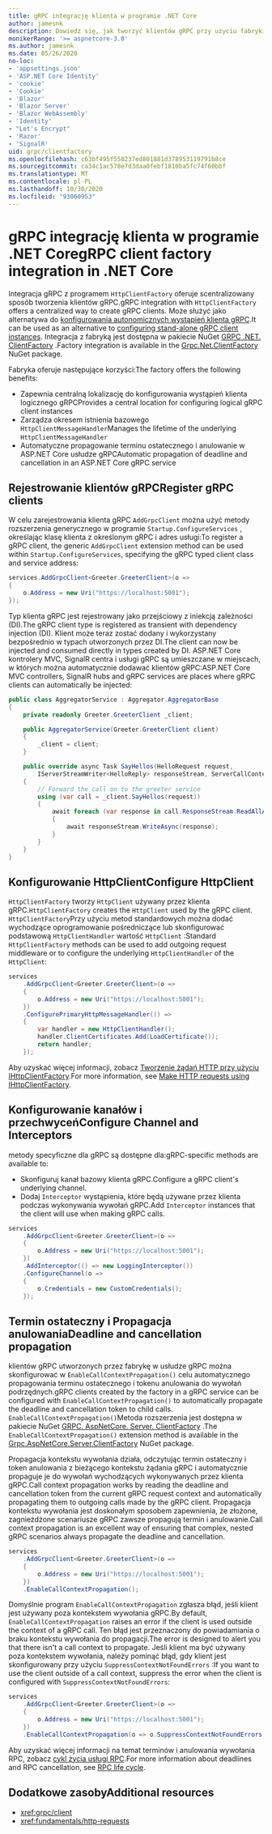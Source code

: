 ```yaml
---
title: gRPC integrację klienta w programie .NET Core
author: jamesnk
description: Dowiedz się, jak tworzyć klientów gRPC przy użyciu fabryki klienta.
monikerRange: '>= aspnetcore-3.0'
ms.author: jamesnk
ms.date: 05/26/2020
no-loc:
- 'appsettings.json'
- 'ASP.NET Core Identity'
- 'cookie'
- 'Cookie'
- 'Blazor'
- 'Blazor Server'
- 'Blazor WebAssembly'
- 'Identity'
- "Let's Encrypt"
- 'Razor'
- 'SignalR'
uid: grpc/clientfactory
ms.openlocfilehash: c63bf495f558237ed801881d378953119791b8ce
ms.sourcegitcommit: ca34c1ac578e7d3daa0febf1810ba5fc74f60bbf
ms.translationtype: MT
ms.contentlocale: pl-PL
ms.lasthandoff: 10/30/2020
ms.locfileid: "93060953"
---
```

# <a name="grpc-client-factory-integration-in-net-core"></a><span data-ttu-id="f1d20-103">gRPC integrację klienta w programie .NET Core</span><span class="sxs-lookup"><span data-stu-id="f1d20-103">gRPC client factory integration in .NET Core</span></span>

<span data-ttu-id="f1d20-104">Integracja gRPC z programem `HttpClientFactory` oferuje scentralizowany sposób tworzenia klientów gRPC.</span><span class="sxs-lookup"><span data-stu-id="f1d20-104">gRPC integration with `HttpClientFactory` offers a centralized way to create gRPC clients.</span></span> <span data-ttu-id="f1d20-105">Może służyć jako alternatywa do [konfigurowania autonomicznych wystąpień klienta gRPC](xref:grpc/client).</span><span class="sxs-lookup"><span data-stu-id="f1d20-105">It can be used as an alternative to [configuring stand-alone gRPC client instances](xref:grpc/client).</span></span> <span data-ttu-id="f1d20-106">Integracja z fabryką jest dostępna w pakiecie NuGet [GRPC .NET. ClientFactory](https://www.nuget.org/packages/Grpc.Net.ClientFactory) .</span><span class="sxs-lookup"><span data-stu-id="f1d20-106">Factory integration is available in the [Grpc.Net.ClientFactory](https://www.nuget.org/packages/Grpc.Net.ClientFactory) NuGet package.</span></span>

<span data-ttu-id="f1d20-107">Fabryka oferuje następujące korzyści:</span><span class="sxs-lookup"><span data-stu-id="f1d20-107">The factory offers the following benefits:</span></span>

* <span data-ttu-id="f1d20-108">Zapewnia centralną lokalizację do konfigurowania wystąpień klienta logicznego gRPC</span><span class="sxs-lookup"><span data-stu-id="f1d20-108">Provides a central location for configuring logical gRPC client instances</span></span>
* <span data-ttu-id="f1d20-109">Zarządza okresem istnienia bazowego `HttpClientMessageHandler`</span><span class="sxs-lookup"><span data-stu-id="f1d20-109">Manages the lifetime of the underlying `HttpClientMessageHandler`</span></span>
* <span data-ttu-id="f1d20-110">Automatyczne propagowanie terminu ostatecznego i anulowanie w ASP.NET Core usłudze gRPC</span><span class="sxs-lookup"><span data-stu-id="f1d20-110">Automatic propagation of deadline and cancellation in an ASP.NET Core gRPC service</span></span>

## <a name="register-grpc-clients"></a><span data-ttu-id="f1d20-111">Rejestrowanie klientów gRPC</span><span class="sxs-lookup"><span data-stu-id="f1d20-111">Register gRPC clients</span></span>

<span data-ttu-id="f1d20-112">W celu zarejestrowania klienta gRPC `AddGrpcClient` można użyć metody rozszerzenia generycznego w programie `Startup.ConfigureServices` , określając klasę klienta z określonym gRPC i adres usługi:</span><span class="sxs-lookup"><span data-stu-id="f1d20-112">To register a gRPC client, the generic `AddGrpcClient` extension method can be used within `Startup.ConfigureServices`, specifying the gRPC typed client class and service address:</span></span>

```csharp
services.AddGrpcClient<Greeter.GreeterClient>(o =>
{
    o.Address = new Uri("https://localhost:5001");
});
```

<span data-ttu-id="f1d20-113">Typ klienta gRPC jest rejestrowany jako przejściowy z iniekcją zależności (DI).</span><span class="sxs-lookup"><span data-stu-id="f1d20-113">The gRPC client type is registered as transient with dependency injection (DI).</span></span> <span data-ttu-id="f1d20-114">Klient może teraz zostać dodany i wykorzystany bezpośrednio w typach utworzonych przez DI.</span><span class="sxs-lookup"><span data-stu-id="f1d20-114">The client can now be injected and consumed directly in types created by DI.</span></span> <span data-ttu-id="f1d20-115">ASP.NET Core kontrolery MVC, SignalR centra i usługi gRPC są umieszczane w miejscach, w których można automatycznie dodawać klientów gRPC:</span><span class="sxs-lookup"><span data-stu-id="f1d20-115">ASP.NET Core MVC controllers, SignalR hubs and gRPC services are places where gRPC clients can automatically be injected:</span></span>

```csharp
public class AggregatorService : Aggregator.AggregatorBase
{
    private readonly Greeter.GreeterClient _client;

    public AggregatorService(Greeter.GreeterClient client)
    {
        _client = client;
    }

    public override async Task SayHellos(HelloRequest request,
        IServerStreamWriter<HelloReply> responseStream, ServerCallContext context)
    {
        // Forward the call on to the greeter service
        using (var call = _client.SayHellos(request))
        {
            await foreach (var response in call.ResponseStream.ReadAllAsync())
            {
                await responseStream.WriteAsync(response);
            }
        }
    }
}
```

## <a name="configure-httpclient"></a><span data-ttu-id="f1d20-116">Konfigurowanie HttpClient</span><span class="sxs-lookup"><span data-stu-id="f1d20-116">Configure HttpClient</span></span>

<span data-ttu-id="f1d20-117">`HttpClientFactory` tworzy `HttpClient` używany przez klienta gRPC.</span><span class="sxs-lookup"><span data-stu-id="f1d20-117">`HttpClientFactory` creates the `HttpClient` used by the gRPC client.</span></span> <span data-ttu-id="f1d20-118">`HttpClientFactory`Przy użyciu metod standardowych można dodać wychodzące oprogramowanie pośredniczące lub skonfigurować podstawową `HttpClientHandler` wartość `HttpClient` :</span><span class="sxs-lookup"><span data-stu-id="f1d20-118">Standard `HttpClientFactory` methods can be used to add outgoing request middleware or to configure the underlying `HttpClientHandler` of the `HttpClient`:</span></span>

```csharp
services
    .AddGrpcClient<Greeter.GreeterClient>(o =>
    {
        o.Address = new Uri("https://localhost:5001");
    })
    .ConfigurePrimaryHttpMessageHandler(() =>
    {
        var handler = new HttpClientHandler();
        handler.ClientCertificates.Add(LoadCertificate());
        return handler;
    });
```

<span data-ttu-id="f1d20-119">Aby uzyskać więcej informacji, zobacz [Tworzenie żądań HTTP przy użyciu IHttpClientFactory](xref:fundamentals/http-requests).</span><span class="sxs-lookup"><span data-stu-id="f1d20-119">For more information, see [Make HTTP requests using IHttpClientFactory](xref:fundamentals/http-requests).</span></span>

## <a name="configure-channel-and-interceptors"></a><span data-ttu-id="f1d20-120">Konfigurowanie kanałów i przechwyceń</span><span class="sxs-lookup"><span data-stu-id="f1d20-120">Configure Channel and Interceptors</span></span>

<span data-ttu-id="f1d20-121">metody specyficzne dla gRPC są dostępne dla:</span><span class="sxs-lookup"><span data-stu-id="f1d20-121">gRPC-specific methods are available to:</span></span>

* <span data-ttu-id="f1d20-122">Skonfiguruj kanał bazowy klienta gRPC.</span><span class="sxs-lookup"><span data-stu-id="f1d20-122">Configure a gRPC client's underlying channel.</span></span>
* <span data-ttu-id="f1d20-123">Dodaj `Interceptor` wystąpienia, które będą używane przez klienta podczas wykonywania wywołań gRPC.</span><span class="sxs-lookup"><span data-stu-id="f1d20-123">Add `Interceptor` instances that the client will use when making gRPC calls.</span></span>

```csharp
services
    .AddGrpcClient<Greeter.GreeterClient>(o =>
    {
        o.Address = new Uri("https://localhost:5001");
    })
    .AddInterceptor(() => new LoggingInterceptor())
    .ConfigureChannel(o =>
    {
        o.Credentials = new CustomCredentials();
    });
```

## <a name="deadline-and-cancellation-propagation"></a><span data-ttu-id="f1d20-124">Termin ostateczny i Propagacja anulowania</span><span class="sxs-lookup"><span data-stu-id="f1d20-124">Deadline and cancellation propagation</span></span>

<span data-ttu-id="f1d20-125">klientów gRPC utworzonych przez fabrykę w usłudze gRPC można skonfigurować w `EnableCallContextPropagation()` celu automatycznego propagowania terminu ostatecznego i tokenu anulowania do wywołań podrzędnych.</span><span class="sxs-lookup"><span data-stu-id="f1d20-125">gRPC clients created by the factory in a gRPC service can be configured with `EnableCallContextPropagation()` to automatically propagate the deadline and cancellation token to child calls.</span></span> <span data-ttu-id="f1d20-126">`EnableCallContextPropagation()`Metoda rozszerzenia jest dostępna w pakiecie NuGet [GRPC. AspNetCore. Server. ClientFactory](https://www.nuget.org/packages/Grpc.AspNetCore.Server.ClientFactory) .</span><span class="sxs-lookup"><span data-stu-id="f1d20-126">The `EnableCallContextPropagation()` extension method is available in the [Grpc.AspNetCore.Server.ClientFactory](https://www.nuget.org/packages/Grpc.AspNetCore.Server.ClientFactory) NuGet package.</span></span>

<span data-ttu-id="f1d20-127">Propagacja kontekstu wywołania działa, odczytując termin ostateczny i token anulowania z bieżącego kontekstu żądania gRPC i automatycznie propaguje je do wywołań wychodzących wykonywanych przez klienta gRPC.</span><span class="sxs-lookup"><span data-stu-id="f1d20-127">Call context propagation works by reading the deadline and cancellation token from the current gRPC request context and automatically propagating them to outgoing calls made by the gRPC client.</span></span> <span data-ttu-id="f1d20-128">Propagacja kontekstu wywołania jest doskonałym sposobem zapewnienia, że złożone, zagnieżdżone scenariusze gRPC zawsze propagują termin i anulowanie.</span><span class="sxs-lookup"><span data-stu-id="f1d20-128">Call context propagation is an excellent way of ensuring that complex, nested gRPC scenarios always propagate the deadline and cancellation.</span></span>

```csharp
services
    .AddGrpcClient<Greeter.GreeterClient>(o =>
    {
        o.Address = new Uri("https://localhost:5001");
    })
    .EnableCallContextPropagation();
```

<span data-ttu-id="f1d20-129">Domyślnie program `EnableCallContextPropagation` zgłasza błąd, jeśli klient jest używany poza kontekstem wywołania gRPC.</span><span class="sxs-lookup"><span data-stu-id="f1d20-129">By default, `EnableCallContextPropagation` raises an error if the client is used outside the context of a gRPC call.</span></span> <span data-ttu-id="f1d20-130">Ten błąd jest przeznaczony do powiadamiania o braku kontekstu wywołania do propagacji.</span><span class="sxs-lookup"><span data-stu-id="f1d20-130">The error is designed to alert you that there isn't a call context to propagate.</span></span> <span data-ttu-id="f1d20-131">Jeśli klient ma być używany poza kontekstem wywołania, należy pominąć błąd, gdy klient jest skonfigurowany przy użyciu `SuppressContextNotFoundErrors` :</span><span class="sxs-lookup"><span data-stu-id="f1d20-131">If you want to use the client outside of a call context, suppress the error when the client is configured with `SuppressContextNotFoundErrors`:</span></span>

```csharp
services
    .AddGrpcClient<Greeter.GreeterClient>(o =>
    {
        o.Address = new Uri("https://localhost:5001");
    })
    .EnableCallContextPropagation(o => o.SuppressContextNotFoundErrors = true);
```

<span data-ttu-id="f1d20-132">Aby uzyskać więcej informacji na temat terminów i anulowania wywołania RPC, zobacz [cykl życia usługi RPC](https://www.grpc.io/docs/guides/concepts/#rpc-life-cycle).</span><span class="sxs-lookup"><span data-stu-id="f1d20-132">For more information about deadlines and RPC cancellation, see [RPC life cycle](https://www.grpc.io/docs/guides/concepts/#rpc-life-cycle).</span></span>

## <a name="additional-resources"></a><span data-ttu-id="f1d20-133">Dodatkowe zasoby</span><span class="sxs-lookup"><span data-stu-id="f1d20-133">Additional resources</span></span>

* <xref:grpc/client>
* <xref:fundamentals/http-requests>
